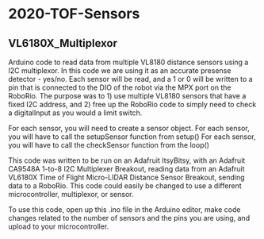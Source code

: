 # 2020-TOF-Sensors
## VL6180X_Multiplexor


Arduino code to read data from multiple VL8180 distance sensors using a I2C multiplexor.
In this code we are using it as an accurate presense detector - yes/no.
Each sensor will be read, and a 1 or 0 will be written to a pin that is
connected to the DIO of the robot via the MPX port on the RoboRio. The purpose
was to 1) use multiple VL8180 sensors that have a fixed I2C address, and 2) free
up the RoboRio code to simply need to check a digitalInput as you would a limit switch.

For each sensor, you will need to create a sensor object.
For each sensor, you will have to call the setupSensor function from setup()
For each sensor, you will have to call the checkSensor function from the loop()

This code was written to be run on an Adafruit ItsyBitsy, with an Adafruit
CA9548A 1-to-8 I2C Multiplexer Breakout, reading data from an Adafruit 
VL6180X Time of Flight Micro-LIDAR Distance Sensor Breakout, sending data to
a RoboRio. This code could easily be changed to use a different microcontroller,
multiplexor, or sensor. 

To use this code, open up this .ino file in the Arduino editor, make code changes
related to the number of sensors and the pins you are using, and upload to your microcontroller.